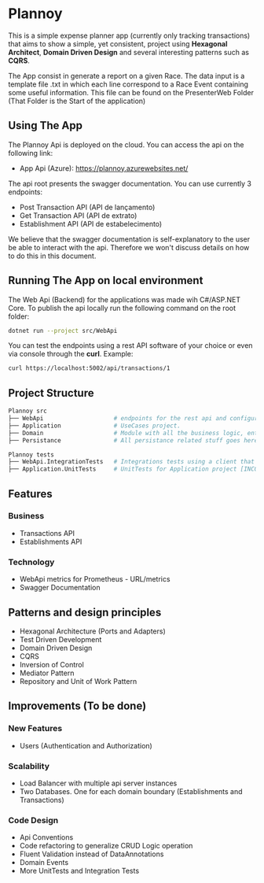 # Plannoy

This is a simple expense planner app (currently only tracking transactions) that aims to show a simple, yet consistent, project using **Hexagonal Architect**, **Domain Driven Design** and several interesting patterns such as **CQRS**.

The App consist in generate a report on a given Race. The data input is a template file .txt in which each line correspond to a Race Event containing some useful information. This file can be found on the PresenterWeb Folder (That Folder is the Start of the application)

## Using The App

The Plannoy Api is deployed on the cloud. You can access the api on the following link:

- App Api (Azure): <https://plannoy.azurewebsites.net/>

The api root presents the swagger documentation. You can use currently 3 endpoints:

- Post Transaction API (API de lançamento)
- Get Transaction API (API de extrato)
- Establishment API (API de estabelecimento)

We believe that the swagger documentation is self-explanatory to the user be able to interact with the api. Therefore we won't discuss details on how to do this in this document.

## Running The App on local environment

The Web Api (Backend) for the applications was made wih C#/ASP.NET Core. To publish the api locally run the following command on the root folder:

```bash
dotnet run --project src/WebApi
```

You can test the endpoints using a rest API software of your choice or even via console through the **curl**. Example:

```bash
curl https://localhost:5002/api/transactions/1
```

## Project Structure

```bash
Plannoy src
├── WebApi                    # endpoints for the rest api and configurations
├── Application               # UseCases project.
├── Domain                    # Module with all the business logic, entity (domain) models and its services
├── Persistance               # All persistance related stuff goes here.

Plannoy tests
├── WebApi.IntegrationTests   # Integrations tests using a client that makes real calls to the rest api [TODO]
├── Application.UnitTests     # UnitTests for Application project [INCOMPLETE]
```

## Features

### Business

- Transactions API
- Establishments API

### Technology

- WebApi metrics for Prometheus - URL/metrics
- Swagger Documentation

## Patterns and design principles

- Hexagonal Architecture (Ports and Adapters)
- Test Driven Development
- Domain Driven Design
- CQRS
- Inversion of Control
- Mediator Pattern
- Repository and Unit of Work Pattern

## Improvements (To be done)

### New Features

- Users (Authentication and Authorization)

### Scalability

- Load Balancer with multiple api server instances
- Two Databases. One for each domain boundary (Establishments and Transactions)

### Code Design

- Api Conventions
- Code refactoring to generalize CRUD Logic operation
- Fluent Validation instead of DataAnnotations
- Domain Events
- More UnitTests and Integration Tests
